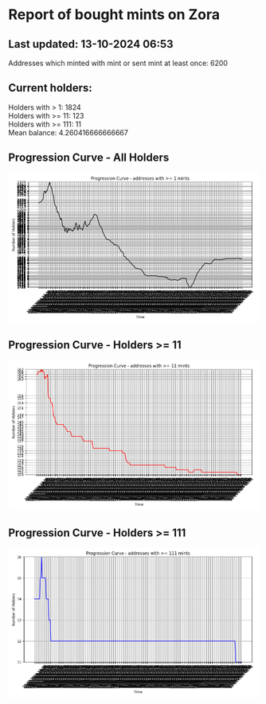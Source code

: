 # Report of bought mints on Zora
## Last updated: 13-10-2024 06:53
Addresses which minted with mint or sent mint at least once: 6200

## Current holders:
Holders with > 1: 1824  
Holders with >= 11: 123  
Holders with >= 111: 11  
Mean balance: 4.260416666666667  

## Progression Curve - All Holders
![addresses with >= 1 mint](progression_curve_all.png)
## Progression Curve - Holders >= 11
![addresses with >= 11 mints](progression_curve_gt_11.png)
## Progression Curve - Holders >= 111
![addresses with >= 111 mints](progression_curve_gt_111.png)
